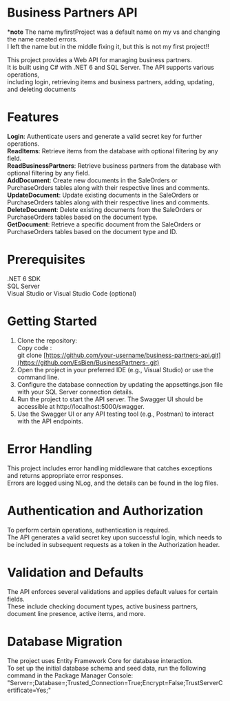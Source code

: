 # Business Partners API
***note** The name myfirstProject was a default name on my vs and changing the name created errors. </br>
I left the name but in the middle fixing it, but this is not my first project!! </br>

This project provides a Web API for managing business partners. </br>
It is built using C# with .NET 6 and SQL Server. The API supports various operations, </br>
including login, retrieving items and business partners, adding, updating, and deleting documents </br>

# Features
**Login**: Authenticate users and generate a valid secret key for further operations. </br>
**ReadItems**: Retrieve items from the database with optional filtering by any field. </br>
**ReadBusinessPartners**: Retrieve business partners from the database with optional filtering by any field. </br>
**AddDocument**: Create new documents in the SaleOrders or PurchaseOrders tables along with their respective lines and comments. </br>
**UpdateDocument**: Update existing documents in the SaleOrders or PurchaseOrders tables along with their respective lines and comments. </br>
**DeleteDocument**: Delete existing documents from the SaleOrders or PurchaseOrders tables based on the document type. </br>
**GetDocument**: Retrieve a specific document from the SaleOrders or PurchaseOrders tables based on the document type and ID. </br>

# Prerequisites
.NET 6 SDK </br>
SQL Server </br>
Visual Studio or Visual Studio Code (optional) </br>

# Getting Started
1. Clone the repository: </br>
Copy code : </br>
git clone [https://github.com/your-username/business-partners-api.git](https://github.com/EsBien/BusinessPartners-.git) </br>
2. Open the project in your preferred IDE (e.g., Visual Studio) or use the command line. </br>
3. Configure the database connection by updating the appsettings.json file with your SQL Server connection details. </br>
4. Run the project to start the API server. The Swagger UI should be accessible at http://localhost:5000/swagger. </br>
5. Use the Swagger UI or any API testing tool (e.g., Postman) to interact with the API endpoints. </br>

# Error Handling
This project includes error handling middleware that catches exceptions and returns appropriate error responses. </br>
Errors are logged using NLog, and the details can be found in the log files. </br>

# Authentication and Authorization
To perform certain operations, authentication is required.</br>
The API generates a valid secret key upon successful login, which needs to be included in subsequent requests as a token in the Authorization header. </br>

# Validation and Defaults
The API enforces several validations and applies default values for certain fields. </br>
These include checking document types, active business partners, document line presence, active items, and more. </br>

# Database Migration
The project uses Entity Framework Core for database interaction. </br>
To set up the initial database schema and seed data, run the following command in the Package Manager Console: </br>
"Server=<yourConnectionStrings>;Database=<dbName>;Trusted_Connection=True;Encrypt=False;TrustServerCertificate=Yes;" </br>
